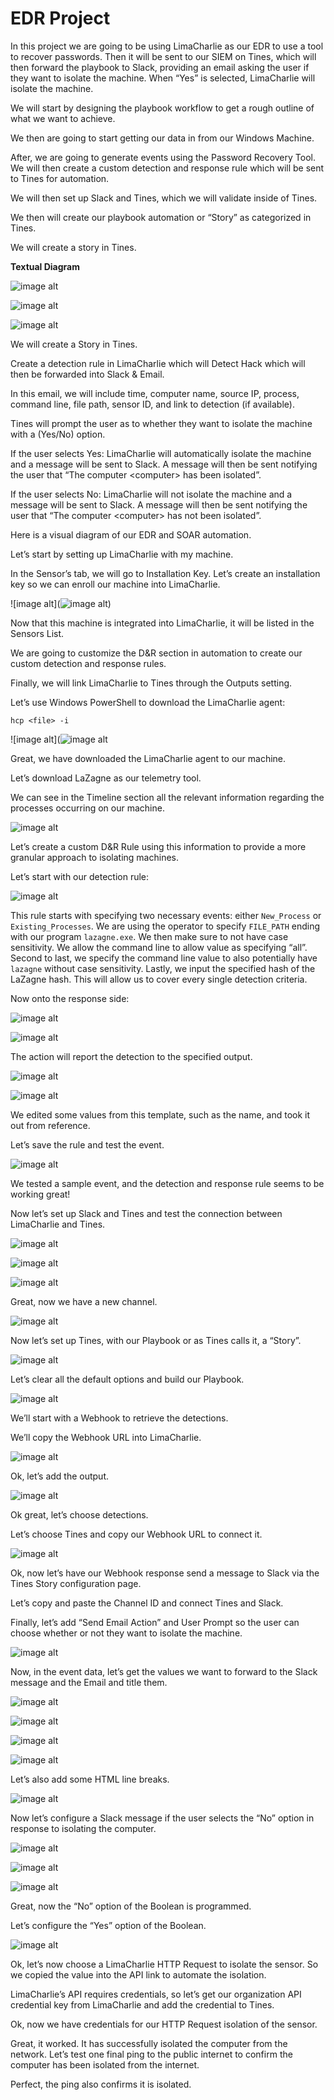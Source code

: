 <h1>EDR Project</h1>

<p>In this project we are going to be using LimaCharlie as our EDR to use a tool to recover passwords. Then it will be sent to our SIEM on Tines, which will then forward the playbook to Slack, providing an email asking the user if they want to isolate the machine. When “Yes” is selected, LimaCharlie will isolate the machine.</p>

<p>We will start by designing the playbook workflow to get a rough outline of what we want to achieve.</p>

<p>We then are going to start getting our data in from our Windows Machine.</p>

<p>After, we are going to generate events using the Password Recovery Tool. We will then create a custom detection and response rule which will be sent to Tines for automation.</p>

<p>We will then set up Slack and Tines, which we will validate inside of Tines.</p>

<p>We then will create our playbook automation or “Story” as categorized in Tines.</p>

<p>We will create a story in Tines.</p>

<p><b>Textual Diagram</b></p>

![image alt](https://github.com/seanguevaraflood/EDRProject/blob/db3561a222b33303ab5ccfe55f7754aaa11c44b5/EDR%20Project%20Diagram%201.png)

![image alt](https://github.com/seanguevaraflood/EDRProject/blob/db3561a222b33303ab5ccfe55f7754aaa11c44b5/EDR%20Project%20Diagram%202.png)

![image alt](https://github.com/seanguevaraflood/EDRProject/blob/db3561a222b33303ab5ccfe55f7754aaa11c44b5/EDR%20Project%20Diagram%203.png)

<p>We will create a Story in Tines.</p>

<p>Create a detection rule in LimaCharlie which will Detect Hack which will then be forwarded into Slack & Email.</p>

<p>In this email, we will include time, computer name, source IP, process, command line, file path, sensor ID, and link to detection (if available).</p>

<p>Tines will prompt the user as to whether they want to isolate the machine with a (Yes/No) option.</p>

<p>If the user selects Yes: LimaCharlie will automatically isolate the machine and a message will be sent to Slack. A message will then be sent notifying the user that “The computer &lt;computer&gt; has been isolated”.</p>

<p>If the user selects No: LimaCharlie will not isolate the machine and a message will be sent to Slack. A message will then be sent notifying the user that “The computer &lt;computer&gt; has not been isolated”.</p>

<p>Here is a visual diagram of our EDR and SOAR automation.</p>

<p>Let’s start by setting up LimaCharlie with my machine.</p>

<p>In the Sensor’s tab, we will go to Installation Key. Let’s create an installation key so we can enroll our machine into LimaCharlie.</p>

![image alt](![image alt](https://github.com/seanguevaraflood/EDRProject/blob/db3561a222b33303ab5ccfe55f7754aaa11c44b5/EDR%20Project%20Diagram%203.png))

<p>Now that this machine is integrated into LimaCharlie, it will be listed in the Sensors List.</p>

<p>We are going to customize the D&amp;R section in automation to create our custom detection and response rules.</p>

<p>Finally, we will link LimaCharlie to Tines through the Outputs setting.</p>

<p>Let’s use Windows PowerShell to download the LimaCharlie agent:</p>
<pre><code>hcp &lt;file&gt; -i</code></pre>

![image alt](![image alt](https://github.com/seanguevaraflood/EDRProject/blob/5a21fe7b2835cb201887a577895d144c1caeb39c/Powershell%20LimaCharle%20Download.png)

<p>Great, we have downloaded the LimaCharlie agent to our machine.</p>

<p>Let’s download LaZagne as our telemetry tool.</p>

<p>We can see in the Timeline section all the relevant information regarding the processes occurring on our machine.</p>

![image alt](https://github.com/seanguevaraflood/EDRProject/blob/5a21fe7b2835cb201887a577895d144c1caeb39c/Timeline.png)

<p>Let’s create a custom D&amp;R Rule using this information to provide a more granular approach to isolating machines.</p>

<p>Let’s start with our detection rule:</p>

![image alt](https://github.com/seanguevaraflood/EDRProject/blob/5a21fe7b2835cb201887a577895d144c1caeb39c/Detection%20Rule.png)

<p>This rule starts with specifying two necessary events: either <code>New_Process</code> or <code>Existing_Processes</code>. We are using the operator to specify <code>FILE_PATH</code> ending with our program <code>lazagne.exe</code>. We then make sure to not have case sensitivity. We allow the command line to allow value as specifying “all”. Second to last, we specify the command line value to also potentially have <code>lazagne</code> without case sensitivity. Lastly, we input the specified hash of the LaZagne hash. This will allow us to cover every single detection criteria.</p>

<p>Now onto the response side:</p>

![image alt](https://github.com/seanguevaraflood/EDRProject/blob/5a21fe7b2835cb201887a577895d144c1caeb39c/Reponse%20Rule%201.png)

![image alt](https://github.com/seanguevaraflood/EDRProject/blob/5a21fe7b2835cb201887a577895d144c1caeb39c/Reponse%20Rule%202.png)

<p>The action will report the detection to the specified output.</p>

![image alt](https://github.com/seanguevaraflood/EDRProject/blob/5a21fe7b2835cb201887a577895d144c1caeb39c/Detect%20and%20Respond%20Rule.png)

![image alt](https://github.com/seanguevaraflood/EDRProject/blob/e719b9ba82196343601ba14066a4bb18bcb64cb2/Edited%20Detection%20Rule.png
)

<p>We edited some values from this template, such as the name, and took it out from reference.</p>

<p>Let’s save the rule and test the event.</p>

![image alt](https://github.com/seanguevaraflood/EDRProject/blob/e719b9ba82196343601ba14066a4bb18bcb64cb2/Test%20Event%20Results.png
)

<p>We tested a sample event, and the detection and response rule seems to be working great!</p>

<p>Now let’s set up Slack and Tines and test the connection between LimaCharlie and Tines.</p>

![image alt](https://github.com/seanguevaraflood/EDRProject/blob/e719b9ba82196343601ba14066a4bb18bcb64cb2/Slack%20Create%20Channel.png
)

![image alt](https://github.com/seanguevaraflood/EDRProject/blob/e719b9ba82196343601ba14066a4bb18bcb64cb2/Slack%20Create%20Channel.png
)

![image alt](https://github.com/seanguevaraflood/EDRProject/blob/e719b9ba82196343601ba14066a4bb18bcb64cb2/Slack%20Created%20Channel.png
)


<p>Great, now we have a new channel.</p>

![image alt](https://github.com/seanguevaraflood/EDRProject/blob/e719b9ba82196343601ba14066a4bb18bcb64cb2/Slack%20Created%20Channel.png
)

<p>Now let’s set up Tines, with our Playbook or as Tines calls it, a “Story”.</p>

![image alt](https://github.com/seanguevaraflood/EDRProject/blob/e719b9ba82196343601ba14066a4bb18bcb64cb2/Tines%20Default%20Channel.png)

<p>Let’s clear all the default options and build our Playbook.</p>

![image alt](https://github.com/seanguevaraflood/EDRProject/blob/e719b9ba82196343601ba14066a4bb18bcb64cb2/Tines%20Channel%20Created.png)


<p>We’ll start with a Webhook to retrieve the detections.</p>

<p>We’ll copy the Webhook URL into LimaCharlie.</p>

![image alt](https://github.com/seanguevaraflood/EDRProject/blob/e719b9ba82196343601ba14066a4bb18bcb64cb2/LimaCharlie%20Webhook%20URL.png)


<p>Ok, let’s add the output.</p>

![image alt](https://github.com/seanguevaraflood/EDRProject/blob/e719b9ba82196343601ba14066a4bb18bcb64cb2/LimaCharlie%20Webhook%20URL.png)

<p>Ok great, let’s choose detections.</p>

<p>Let’s choose Tines and copy our Webhook URL to connect it.</p>

![image alt](https://github.com/seanguevaraflood/EDRProject/blob/e719b9ba82196343601ba14066a4bb18bcb64cb2/LimaCharlie%20Webhook%20URL.png)
<p>Ok, now let’s have our Webhook response send a message to Slack via the Tines Story configuration page.</p>

<p>Let’s copy and paste the Channel ID and connect Tines and Slack.</p>

<p>Finally, let’s add “Send Email Action” and User Prompt so the user can choose whether or not they want to isolate the machine.</p>

![image alt](https://github.com/seanguevaraflood/EDRProject/blob/e719b9ba82196343601ba14066a4bb18bcb64cb2/LimaCharlie%20Webhook%20URL.png)

<p>Now, in the event data, let’s get the values we want to forward to the Slack message and the Email and title them.</p>

![image alt](https://github.com/seanguevaraflood/EDRProject/blob/e719b9ba82196343601ba14066a4bb18bcb64cb2/Retrieve%20Event%20Data.png
)


![image alt](https://github.com/seanguevaraflood/EDRProject/blob/e719b9ba82196343601ba14066a4bb18bcb64cb2/Titled%20Event%20Data.png)


![image alt](https://github.com/seanguevaraflood/EDRProject/blob/e719b9ba82196343601ba14066a4bb18bcb64cb2/SIEM%20Path%20Notation.png)

![image alt](https://github.com/seanguevaraflood/EDRProject/blob/e719b9ba82196343601ba14066a4bb18bcb64cb2/Titled%20SIEM%20Path%20Notation.png)

<p>Let’s also add some HTML line breaks.</p>

![image alt](https://github.com/seanguevaraflood/EDRProject/blob/e719b9ba82196343601ba14066a4bb18bcb64cb2/HTML%20SIEM%20Path%20Notation.png)


<p>Now let’s configure a Slack message if the user selects the “No” option in response to isolating the computer.</p>

![image alt](https://github.com/seanguevaraflood/EDRProject/blob/e719b9ba82196343601ba14066a4bb18bcb64cb2/Slack%20No%20Message.png
)

![image alt](https://github.com/seanguevaraflood/EDRProject/blob/e719b9ba82196343601ba14066a4bb18bcb64cb2/No%20Option%20Boolean%20.png
)

![image alt](https://github.com/seanguevaraflood/EDRProject/blob/e719b9ba82196343601ba14066a4bb18bcb64cb2/Computer%20Failed%20Isolation%20Message.png)

<p>Great, now the “No” option of the Boolean is programmed.</p>

<p>Let’s configure the “Yes” option of the Boolean.</p>

![image alt](https://github.com/seanguevaraflood/EDRProject/blob/e719b9ba82196343601ba14066a4bb18bcb64cb2/Yes%20Boolean%20Description.png
)

<p>Ok, let’s now choose a LimaCharlie HTTP Request to isolate the sensor. So we copied the value into the API link to automate the isolation.</p>

<p>LimaCharlie’s API requires credentials, so let’s get our organization API credential key from LimaCharlie and add the credential to Tines.</p>

<p>Ok, now we have credentials for our HTTP Request isolation of the sensor.</p>

<p>Great, it worked. It has successfully isolated the computer from the network. Let’s test one final ping to the public internet to confirm the computer has been isolated from the internet.</p>

<p>Perfect, the ping also confirms it is isolated.</p>
